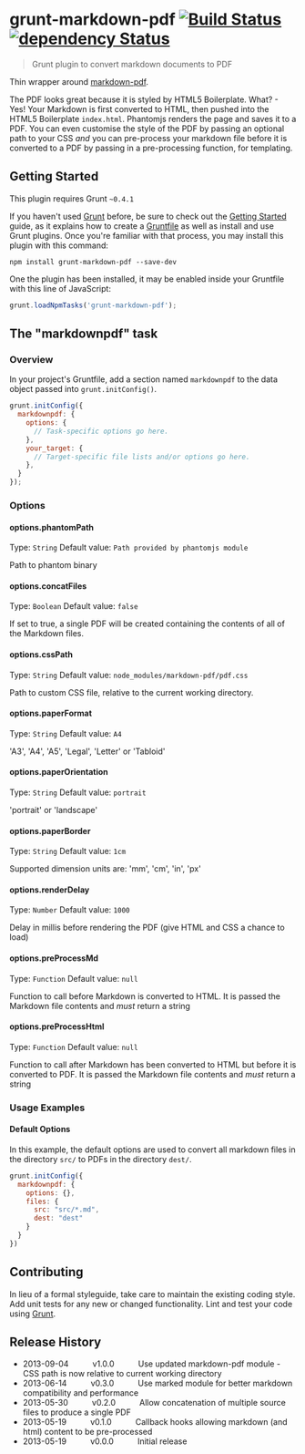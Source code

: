 # grunt-markdown-pdf [![Build Status](https://travis-ci.org/alanshaw/grunt-markdown-pdf.png)](https://travis-ci.org/alanshaw/grunt-markdown-pdf) [![dependency Status](https://david-dm.org/alanshaw/grunt-markdown-pdf.png)](https://david-dm.org/alanshaw/grunt-markdown-pdf)

> Grunt plugin to convert markdown documents to PDF

Thin wrapper around [markdown-pdf](https://github.com/alanshaw/markdown-pdf).

The PDF looks great because it is styled by HTML5 Boilerplate. What? - Yes! Your Markdown is first converted to HTML, then pushed into the HTML5 Boilerplate `index.html`. Phantomjs renders the page and saves it to a PDF. You can even customise the style of the PDF by passing an optional path to your CSS _and_ you can pre-process your markdown file before it is converted to a PDF by passing in a pre-processing function, for templating.

## Getting Started
This plugin requires Grunt `~0.4.1`

If you haven't used [Grunt](http://gruntjs.com/) before, be sure to check out the [Getting Started](http://gruntjs.com/getting-started) guide, as it explains how to create a [Gruntfile](http://gruntjs.com/sample-gruntfile) as well as install and use Grunt plugins. Once you're familiar with that process, you may install this plugin with this command:

```shell
npm install grunt-markdown-pdf --save-dev
```

One the plugin has been installed, it may be enabled inside your Gruntfile with this line of JavaScript:

```js
grunt.loadNpmTasks('grunt-markdown-pdf');
```

## The "markdownpdf" task

### Overview
In your project's Gruntfile, add a section named `markdownpdf` to the data object passed into `grunt.initConfig()`.

```js
grunt.initConfig({
  markdownpdf: {
    options: {
      // Task-specific options go here.
    },
    your_target: {
      // Target-specific file lists and/or options go here.
    },
  }
});
```

### Options

#### options.phantomPath
Type: `String`
Default value: `Path provided by phantomjs module`

Path to phantom binary

#### options.concatFiles
Type: `Boolean`
Default value: `false`

If set to true, a single PDF will be created containing the contents of all of the Markdown files.

#### options.cssPath
Type: `String`
Default value: `node_modules/markdown-pdf/pdf.css`

Path to custom CSS file, relative to the current working directory.

#### options.paperFormat
Type: `String`
Default value: `A4`

'A3', 'A4', 'A5', 'Legal', 'Letter' or 'Tabloid'

#### options.paperOrientation
Type: `String`
Default value: `portrait`

'portrait' or 'landscape'

#### options.paperBorder
Type: `String`
Default value: `1cm`

Supported dimension units are: 'mm', 'cm', 'in', 'px'

#### options.renderDelay
Type: `Number`
Default value: `1000`

Delay in millis before rendering the PDF (give HTML and CSS a chance to load)

#### options.preProcessMd
Type: `Function`
Default value: `null`

Function to call before Markdown is converted to HTML. It is passed the Markdown file contents and _must_ return a string

#### options.preProcessHtml
Type: `Function`
Default value: `null`

Function to call after Markdown has been converted to HTML but before it is converted to PDF. It is passed the Markdown file contents and _must_ return a string

### Usage Examples

#### Default Options
In this example, the default options are used to convert all markdown files in the directory `src/` to PDFs in the directory `dest/`.

```js
grunt.initConfig({
  markdownpdf: {
    options: {},
    files: {
      src: "src/*.md",
      dest: "dest"
    }
  }
})
```

## Contributing
In lieu of a formal styleguide, take care to maintain the existing coding style. Add unit tests for any new or changed functionality. Lint and test your code using [Grunt](http://gruntjs.com/).

## Release History

 * 2013-09-04   v1.0.0   Use updated markdown-pdf module - CSS path is now relative to current working directory
 * 2013-06-14   v0.3.0   Use marked module for better markdown compatibility and performance
 * 2013-05-30   v0.2.0   Allow concatenation of multiple source files to produce a single PDF
 * 2013-05-19   v0.1.0   Callback hooks allowing markdown (and html) content to be pre-processed
 * 2013-05-19   v0.0.0   Initial release
